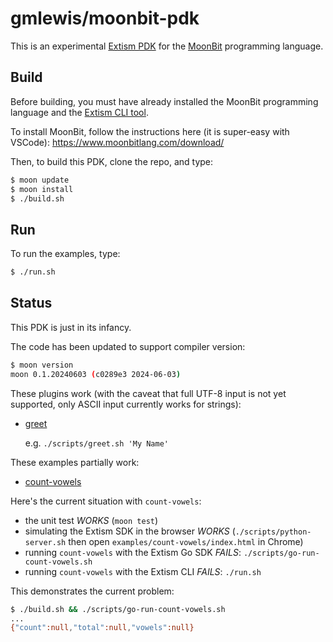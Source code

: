 # gmlewis/moonbit-pdk

This is an experimental [Extism PDK] for the [MoonBit] programming language.

[Extism PDK]: https://extism.org/docs/concepts/pdk
[MoonBit]: https://www.moonbitlang.com/

## Build

Before building, you must have already installed the MoonBit programming language
and the [Extism CLI tool].

To install MoonBit, follow the instructions here (it is super-easy with VSCode):
https://www.moonbitlang.com/download/

Then, to build this PDK, clone the repo, and type:

```bash
$ moon update
$ moon install
$ ./build.sh
```

[Extism CLI tool]: https://extism.org/docs/install/

## Run

To run the examples, type:

```bash
$ ./run.sh
```

## Status

This PDK is just in its infancy.

The code has been updated to support compiler version:

```bash
$ moon version
moon 0.1.20240603 (c0289e3 2024-06-03)
```

These plugins work (with the caveat that full UTF-8 input is not yet supported,
only ASCII input currently works for strings):

* [greet](examples/greet/)

  e.g. `./scripts/greet.sh 'My Name'`

These examples partially work:

* [count-vowels](examples/count-vowels/)

Here's the current situation with `count-vowels`:

* the unit test _WORKS_ (`moon test`)
* simulating the Extism SDK in the browser _WORKS_ (`./scripts/python-server.sh` then open `examples/count-vowels/index.html` in Chrome)
* running `count-vowels` with the Extism Go SDK _FAILS_: `./scripts/go-run-count-vowels.sh`
* running `count-vowels` with the Extism CLI _FAILS_: `./run.sh`

This demonstrates the current problem:

```bash
$ ./build.sh && ./scripts/go-run-count-vowels.sh
...
{"count":null,"total":null,"vowels":null}
```
